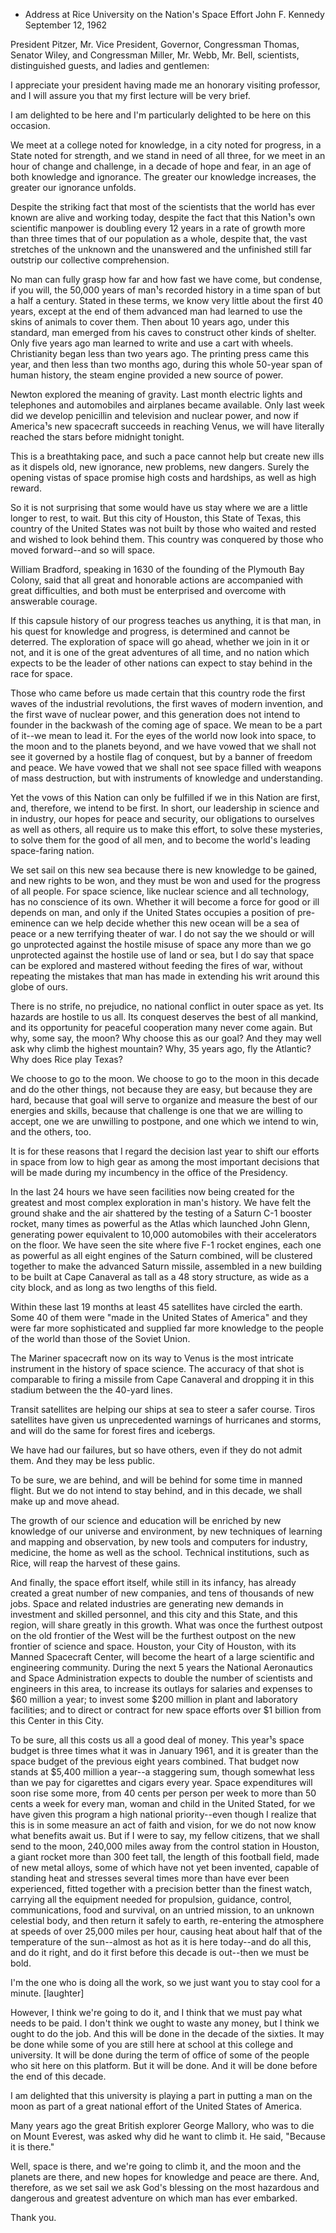 * Address at Rice University on the Nation's Space Effort
John F. Kennedy September 12, 1962

President Pitzer, Mr. Vice President, Governor, Congressman Thomas,
Senator Wiley, and Congressman Miller, Mr. Webb, Mr. Bell, scientists,
distinguished guests, and ladies and gentlemen:

I appreciate your president having made me an honorary visiting
professor, and I will assure you that my first lecture will be very
brief.

I am delighted to be here and I'm particularly delighted to be here on
this occasion.

We meet at a college noted for knowledge, in a city noted for progress,
in a State noted for strength, and we stand in need of all three, for we
meet in an hour of change and challenge, in a decade of hope and fear,
in an age of both knowledge and ignorance. The greater our knowledge
increases, the greater our ignorance unfolds.

Despite the striking fact that most of the scientists that the world has
ever known are alive and working today, despite the fact that this
Nation¹s own scientific manpower is doubling every 12 years in a rate of
growth more than three times that of our population as a whole, despite
that, the vast stretches of the unknown and the unanswered and the
unfinished still far outstrip our collective comprehension.

No man can fully grasp how far and how fast we have come, but condense,
if you will, the 50,000 years of man¹s recorded history in a time span
of but a half a century. Stated in these terms, we know very little
about the first 40 years, except at the end of them advanced man had
learned to use the skins of animals to cover them. Then about 10 years
ago, under this standard, man emerged from his caves to construct other
kinds of shelter. Only five years ago man learned to write and use
a cart with wheels. Christianity began less than two years ago. The
printing press came this year, and then less than two months ago, during
this whole 50-year span of human history, the steam engine provided
a new source of power.

Newton explored the meaning of gravity. Last month electric lights and
telephones and automobiles and airplanes became available. Only last
week did we develop penicillin and television and nuclear power, and now
if America¹s new spacecraft succeeds in reaching Venus, we will have
literally reached the stars before midnight tonight.

This is a breathtaking pace, and such a pace cannot help but create new
ills as it dispels old, new ignorance, new problems, new dangers. Surely
the opening vistas of space promise high costs and hardships, as well as
high reward.

So it is not surprising that some would have us stay where we are
a little longer to rest, to wait. But this city of Houston, this State
of Texas, this country of the United States was not built by those who
waited and rested and wished to look behind them. This country was
conquered by those who moved forward--and so will space.

William Bradford, speaking in 1630 of the founding of the Plymouth Bay
Colony, said that all great and honorable actions are accompanied with
great difficulties, and both must be enterprised and overcome with
answerable courage.

If this capsule history of our progress teaches us anything, it is that
man, in his quest for knowledge and progress, is determined and cannot
be deterred. The exploration of space will go ahead, whether we join in
it or not, and it is one of the great adventures of all time, and no
nation which expects to be the leader of other nations can expect to
stay behind in the race for space.

Those who came before us made certain that this country rode the first
waves of the industrial revolutions, the first waves of modern
invention, and the first wave of nuclear power, and this generation does
not intend to founder in the backwash of the coming age of space. We
mean to be a part of it--we mean to lead it. For the eyes of the world
now look into space, to the moon and to the planets beyond, and we have
vowed that we shall not see it governed by a hostile flag of conquest,
but by a banner of freedom and peace. We have vowed that we shall not
see space filled with weapons of mass destruction, but with instruments
of knowledge and understanding.

Yet the vows of this Nation can only be fulfilled if we in this Nation
are first, and, therefore, we intend to be first. In short, our
leadership in science and in industry, our hopes for peace and security,
our obligations to ourselves as well as others, all require us to make
this effort, to solve these mysteries, to solve them for the good of all
men, and to become the world's leading space-faring nation.

We set sail on this new sea because there is new knowledge to be gained,
and new rights to be won, and they must be won and used for the progress
of all people. For space science, like nuclear science and all
technology, has no conscience of its own. Whether it will become a force
for good or ill depends on man, and only if the United States occupies
a position of pre-eminence can we help decide whether this new ocean
will be a sea of peace or a new terrifying theater of war. I do not say
the we should or will go unprotected against the hostile misuse of space
any more than we go unprotected against the hostile use of land or sea,
but I do say that space can be explored and mastered without feeding the
fires of war, without repeating the mistakes that man has made in
extending his writ around this globe of ours.

There is no strife, no prejudice, no national conflict in outer space as
yet. Its hazards are hostile to us all. Its conquest deserves the best
of all mankind, and its opportunity for peaceful cooperation many never
come again. But why, some say, the moon? Why choose this as our goal?
And they may well ask why climb the highest mountain? Why, 35 years ago,
fly the Atlantic? Why does Rice play Texas?

We choose to go to the moon. We choose to go to the moon in this decade
and do the other things, not because they are easy, but because they are
hard, because that goal will serve to organize and measure the best of
our energies and skills, because that challenge is one that we are
willing to accept, one we are unwilling to postpone, and one which we
intend to win, and the others, too.

It is for these reasons that I regard the decision last year to shift
our efforts in space from low to high gear as among the most important
decisions that will be made during my incumbency in the office of the
Presidency.

In the last 24 hours we have seen facilities now being created for the
greatest and most complex exploration in man's history. We have felt the
ground shake and the air shattered by the testing of a Saturn C-1
booster rocket, many times as powerful as the Atlas which launched John
Glenn, generating power equivalent to 10,000 automobiles with their
accelerators on the floor. We have seen the site where five F-1 rocket
engines, each one as powerful as all eight engines of the Saturn
combined, will be clustered together to make the advanced Saturn
missile, assembled in a new building to be built at Cape Canaveral as
tall as a 48 story structure, as wide as a city block, and as long as
two lengths of this field.

Within these last 19 months at least 45 satellites have circled the
earth. Some 40 of them were "made in the United States of America" and
they were far more sophisticated and supplied far more knowledge to the
people of the world than those of the Soviet Union.

The Mariner spacecraft now on its way to Venus is the most intricate
instrument in the history of space science. The accuracy of that shot is
comparable to firing a missile from Cape Canaveral and dropping it in
this stadium between the the 40-yard lines.

Transit satellites are helping our ships at sea to steer a safer course.
Tiros satellites have given us unprecedented warnings of hurricanes and
storms, and will do the same for forest fires and icebergs.

We have had our failures, but so have others, even if they do not admit
them. And they may be less public.

To be sure, we are behind, and will be behind for some time in manned
flight. But we do not intend to stay behind, and in this decade, we
shall make up and move ahead.

The growth of our science and education will be enriched by new
knowledge of our universe and environment, by new techniques of learning
and mapping and observation, by new tools and computers for industry,
medicine, the home as well as the school. Technical institutions, such
as Rice, will reap the harvest of these gains.

And finally, the space effort itself, while still in its infancy, has
already created a great number of new companies, and tens of thousands
of new jobs. Space and related industries are generating new demands in
investment and skilled personnel, and this city and this State, and this
region, will share greatly in this growth. What was once the furthest
outpost on the old frontier of the West will be the furthest outpost on
the new frontier of science and space. Houston, your City of Houston,
with its Manned Spacecraft Center, will become the heart of a large
scientific and engineering community. During the next 5 years the
National Aeronautics and Space Administration expects to double the
number of scientists and engineers in this area, to increase its outlays
for salaries and expenses to $60 million a year; to invest some $200
million in plant and laboratory facilities; and to direct or contract
for new space efforts over $1 billion from this Center in this City.

To be sure, all this costs us all a good deal of money. This year¹s
space budget is three times what it was in January 1961, and it is
greater than the space budget of the previous eight years combined. That
budget now stands at $5,400 million a year--a staggering sum, though
somewhat less than we pay for cigarettes and cigars every year. Space
expenditures will soon rise some more, from 40 cents per person per week
to more than 50 cents a week for every man, woman and child in the
United Stated, for we have given this program a high national
priority--even though I realize that this is in some measure an act of
faith and vision, for we do not now know what benefits await us. But if
I were to say, my fellow citizens, that we shall send to the moon,
240,000 miles away from the control station in Houston, a giant rocket
more than 300 feet tall, the length of this football field, made of new
metal alloys, some of which have not yet been invented, capable of
standing heat and stresses several times more than have ever been
experienced, fitted together with a precision better than the finest
watch, carrying all the equipment needed for propulsion, guidance,
control, communications, food and survival, on an untried mission, to an
unknown celestial body, and then return it safely to earth, re-entering
the atmosphere at speeds of over 25,000 miles per hour, causing heat
about half that of the temperature of the sun--almost as hot as it is
here today--and do all this, and do it right, and do it first before
this decade is out--then we must be bold.

I'm the one who is doing all the work, so we just want you to stay cool
for a minute. [laughter]

However, I think we're going to do it, and I think that we must pay what
needs to be paid. I don't think we ought to waste any money, but I think
we ought to do the job. And this will be done in the decade of the
sixties. It may be done while some of you are still here at school at
this college and university. It will be done during the term of office
of some of the people who sit here on this platform. But it will be
done. And it will be done before the end of this decade.

I am delighted that this university is playing a part in putting a man
on the moon as part of a great national effort of the United States of
America.

Many years ago the great British explorer George Mallory, who was to die
on Mount Everest, was asked why did he want to climb it. He said,
"Because it is there."

Well, space is there, and we're going to climb it, and the moon and the
planets are there, and new hopes for knowledge and peace are there. And,
therefore, as we set sail we ask God's blessing on the most hazardous
and dangerous and greatest adventure on which man has ever embarked.

Thank you.
